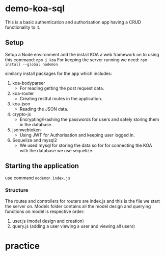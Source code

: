 # demo-koa-sql
This is a basic authentication and authorisation app having a CRUD functionality to it.

## Setup
Setup a Node environment and the install KOA a web framework on to using this command:
`npm i koa`
For keeping the server running we need:
`npm install --global nodemon`


similarly install packages for the app which includes:
 1. koa-bodyparser
    * For reading getting the post request data.
 2. koa-router
    * Creating restful routes in the application.
 3. koa-json
    * Reading the JSON data.
 4. crypto-js
    * Encrypting/Hashing the passwords for users and safely storing them in the database.
 5. jsonwebtoken
    * Using JWT for Authorisation and keeping user logged in.
 6. Sequelize and mysql2
    * We used mysql for storing the data so for for connecting the KOA with the database we use sequelize.
  
 ## Starting the application
 use command `nodemon index.js`
 
### Structure
The routes and controllers for routers are index.js and this is the file we start the server on.
Models folder contains all the model design and querying functions on model is respective order:
1. user.js (model design and creation)
2. query.js (adding a user viewing a user and viewing all users)


# practice
